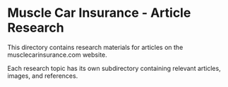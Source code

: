 # Muscle Car Insurance - Article Research

This directory contains research materials for articles on the musclecarinsurance.com website.

Each research topic has its own subdirectory containing relevant articles, images, and references.
